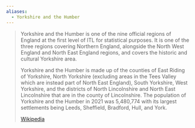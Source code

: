 ```yaml
---
aliases:
  - Yorkshire and the Humber
---
```


> Yorkshire and the Humber is one of the nine official regions of England at the first level of ITL for statistical purposes. It is one of the three regions covering Northern England, alongside the North West England and North East England regions, and covers the historic and cultural Yorkshire area. 
>
> Yorkshire and the Humber is made up of the counties of East Riding of Yorkshire, North Yorkshire (excluding areas in the Tees Valley which are instead part of North East England), South Yorkshire, West Yorkshire, and the districts of North Lincolnshire and North East Lincolnshire that are in the county of Lincolnshire. The population of Yorkshire and the Humber in 2021 was 5,480,774 with its largest settlements being Leeds, Sheffield, Bradford, Hull, and York.
>
> [Wikipedia](https://en.wikipedia.org/wiki/Yorkshire%20and%20the%20Humber)

